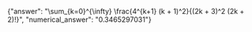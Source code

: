 {"answer": "\\sum_{k=0}^{\\infty} \\frac{4^{k+1} (k + 1)^2}{(2k + 3)^2 (2k + 2)!}", "numerical_answer": "0.3465297031"}